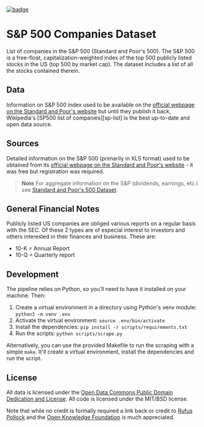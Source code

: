 <a className="gh-badge" href="https://datahub.io/core/s-and-p-500-companies"><img src="https://badgen.net/badge/icon/View%20on%20datahub.io/orange?icon=https://datahub.io/datahub-cube-badge-icon.svg&label&scale=1.25" alt="badge" /></a>

# S&P 500 Companies Dataset

List of companies in the S&P 500 (Standard and Poor's 500). The S&P 500 is a free-float, capitalization-weighted index of the top 500 publicly listed stocks in the US (top 500 by market cap). The dataset includes a list of all the stocks contained therein.

## Data

Information on S&P 500 index used to be available on the [official webpage on the Standard and Poor's website][sp-home] but until they publish it back, Wikipedia's [SP500 list of companies][sp-list] is the best up-to-date and open data source.

## Sources

Detailed information on the S&P 500 (primarily in XLS format) used to be obtained from its [official webpage on the Standard and Poor's website][sp-home] - it was free but registration was required.

[sp-home]: http://www.spindices.com/indices/equity/sp-500

> **Note**
> For aggregate information on the S&P (dividends, earnings, etc.) see [Standard and Poor's 500 Dataset][shiller].

[shiller]: http://data.okfn.org/data/s-and-p-500

## General Financial Notes

Publicly listed US companies are obliged various reports on a regular basis with the SEC. Of these 2 types are of especial interest to investors and others interested in their finances and business. These are:

- 10-K = Annual Report
- 10-Q = Quarterly report

## Development

The pipeline relies on Python, so you'll need to have it installed on your machine. Then:

1. Create a virtual environment in a directory using Python's venv module: `python3 -m venv .env`
2. Activate the virtual environment: `source .env/bin/activate`
3. Install the dependencies: `pip install -r scripts/requirements.txt`
4. Run the scripts: `python scripts/scrape.py`

Alternatively, you can use the provided Makefile to run the scraping with a simple `make`. It'll create a virtual environment, install the dependencies and run the script.

## License

All data is licensed under the [Open Data Commons Public Domain Dedication and License][pddl]. All code is licensed under the MIT/BSD license.

Note that while no credit is formally required a link back or credit to [Rufus Pollock][rp] and the [Open Knowledge Foundation][okfn] is much appreciated.

[pddl]: http://opendatacommons.org/licenses/pddl/1.0/
[rp]: http://rufuspollock.com/
[okfn]: http://okfn.org/
